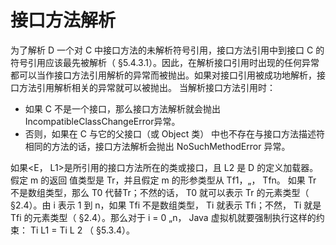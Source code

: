 # 接口方法解析

为了解析 D 一个对 C 中接口方法的未解析符号引用，接口方法引用中到接口 C 的符号引用应该最先被解析（ §5.4.3.1）。因此，在解析接口引用时出现的任何异常都可以当作接口方法引用解析的异常而被抛出。如果对接口引用被成功地解析，接口方法引用解析相关的异常就可以被抛出。
当解析接口方法引用时：

* 如果 C 不是一个接口，那么接口方法解析就会抛出 IncompatibleClassChangeError异常。
* 否则，如果在 C 与它的父接口（或 Object 类） 中也不存在与接口方法描述符相同的方法的话，接口方法解析会抛出 NoSuchMethodError 异常。

如果<E， L1>是所引用的接口方法所在的类或接口，且 L2 是 D 的定义加载器。假定 m 的返回 值类型是 Tr，并且假定 m 的形参类型从 Tf1，„， Tfn。 如果 Tr 不是数组类型，那么 T0 代替Tr；不然的话， T0 就可以表示 Tr 的元素类型（ §2.4）。由 i 表示 1 到 n，如果 Tfi 不是数组类型， Ti 就表示 Tfi；不然， Ti 就是 Tfi 的元素类型（ §2.4）。那么对于 i = 0 „n， Java 虚拟机就要强制执行这样的约束： Ti L1 = Ti L 2 （ §5.3.4）。 